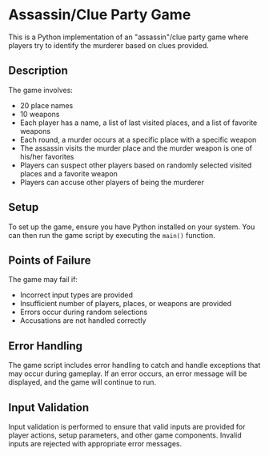 # Assassin/Clue Party Game

This is a Python implementation of an "assassin"/clue party game where players try to identify the murderer based on clues provided.

## Description

The game involves:
- 20 place names
- 10 weapons
- Each player has a name, a list of last visited places, and a list of favorite weapons
- Each round, a murder occurs at a specific place with a specific weapon
- The assassin visits the murder place and the murder weapon is one of his/her favorites
- Players can suspect other players based on randomly selected visited places and a favorite weapon
- Players can accuse other players of being the murderer

## Setup

To set up the game, ensure you have Python installed on your system. You can then run the game script by executing the `main()` function.

## Points of Failure

The game may fail if:
- Incorrect input types are provided
- Insufficient number of players, places, or weapons are provided
- Errors occur during random selections
- Accusations are not handled correctly

## Error Handling

The game script includes error handling to catch and handle exceptions that may occur during gameplay. If an error occurs, an error message will be displayed, and the game will continue to run.

## Input Validation

Input validation is performed to ensure that valid inputs are provided for player actions, setup parameters, and other game components. Invalid inputs are rejected with appropriate error messages.

